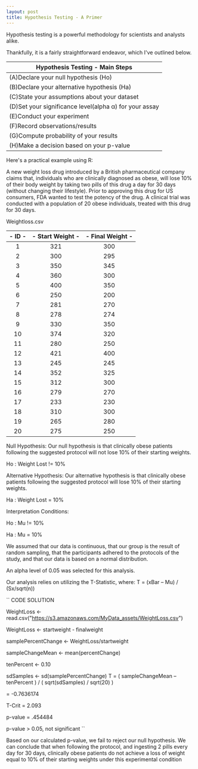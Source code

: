```yaml
---
layout: post
title: Hypothesis Testing - A Primer
---
```


Hypothesis testing is a powerful methodology for scientists and analysts alike. 

Thankfully, it is a fairly straightforward endeavor, which I've outlined below. 


|          Hypothesis Testing - Main Steps              |
|-------------------------------------------------------|
|(A)Declare your null hypothesis (Ho)                   |
|(B)Declare your alternative hypothesis (Ha)            |
|(C)State your assumptions about your dataset           |
|(D)Set your significance level(alpha α) for your assay |
|(E)Conduct your experiment                             |
|(F)Record observations/results                         |
|(G)Compute probability of your results                 |
|(H)Make a decision based on your p-value               |

Here's a practical example using R:

A new weight loss drug introduced by a British pharmaceutical company claims that, individuals who are clinically diagnosed as obese,
will lose 10% of their body weight by taking two pills of this drug a day for 30 days (without changing their lifestyle). 
Prior to approving this drug for US consumers, FDA wanted to test the potency of the drug. 
A clinical trial was conducted with a population of 20 obese individuals, treated with this drug for 30 days. 

Weightloss.csv

|- ID - |- Start Weight -|-  Final Weight -|
|:---:|:--------------:|:-------------:|
|1  |     321      |    300     |
|2  |     300      |    295     |
|3  |     350      |    345     |
|4  |     360      |    300     |
|5  |     400      |    350     |
|6  |     250      |    200     |
|7  |     281      |    270     |
|8  |     278      |    274     |
|9  |     330      |    350     |
|10 |     374      |    320     |
|11 |     280      |    250     |
|12 |     421      |   400      |
|13 |     245      |    245     |
|14 |     352      |    325     |
|15 |     312      |    300     |
|16 |     279      |    270     |
|17 |     233      |    230     |
|18 |     310      |    300     |
|19 |     265      |    280     |
|20 |     275      |    250     |


Null Hypothesis:
Our null hypothesis is that clinically obese patients following the suggested protocol will not lose 10% of their starting weights.

Ho : Weight Lost != 10%

Alternative Hypothesis:
Our alternative hypothesis is that clinically obese patients following the suggested protocol will lose 10% of their starting weights.

Ha : Weight Lost  = 10%

Interpretation Conditions:

Ho : Mu != 10%

Ha : Mu = 10%

We assumed that our data is continuous, that our group is the result of random sampling, 
that the participants adhered to the protocols of the study, and that our data is based on a normal distribution. 

An alpha level of 0.05 was selected for this analysis.

Our analysis relies on utilizing the T-Statistic, where:
T = (xBar – Mu) / (Sx/sqrt(n))

``
CODE SOLUTION

   WeightLoss <- read.csv("https://s3.amazonaws.com/MyData_assets/WeightLoss.csv")
   
   WeightLoss <- startweight - finalweight 
   
   samplePercentChange <- WeightLoss/startweight
   
   sampleChangeMean <- mean(percentChange)
   
   tenPercent ← 0.10
   
   sdSamples <- sd(samplePercentChange) 
   T = ( sampleChangeMean – tenPercent ) / ( sqrt(sdSamples) / sqrt(20) )
   
   = -0.7636174 
   
   T-Crit = 2.093
   
   p-value = .454484 
   
   p-value > 0.05, not significant
  ``
 
 Based on our calculated p-value, we fail to reject our null hypothesis. 
 We can conclude that when following the protocol, and ingesting 2 pills every day for 30 days, clinically obese 
 patients do not achieve a loss of weight equal to 10% of their starting weights under this experimental condition
